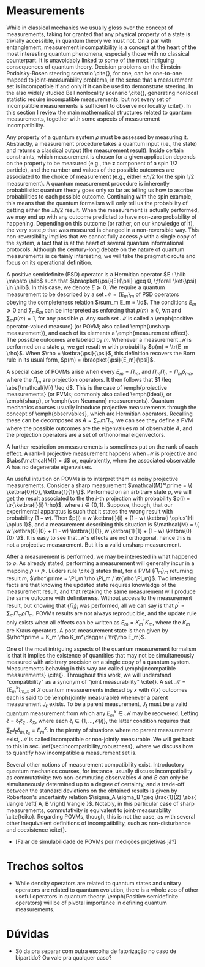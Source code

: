 # Measurements



While in classical mechanics we usually gloss over the concept of measurements, taking for granted that any physical property of a state is trivially accessible, in quantum theory we must not. On a par with entanglement, measurement incompatibility is a concept at the heart of the most interesting quantum phenomena, especially those with no classical counterpart. It is unavoidably linked to some of the most intriguing consequences of quantum theory. Decision problems on the Einstein-Podolsky-Rosen steering scenario \cite{}, for one, can be one-to-one mapped to joint-measurability problems, in the sense that a measurement set is incompatible if and only if it can be used to demonstrate steering. In the also widely studied Bell nonlocality scenario \cite{}, generating nonlocal statistic require incompatible measurements, but not every set of incompatible measurements is sufficient to observe nonlocality \cite{}. In this section I review the main mathematical structures related to quantum measurements, together with some aspects of measurement incompatibility.



Any property of a quantum system $\rho$ must be assessed by measuring it. Abstractly, a measurement procedure takes a quantum input (i.e., the state) and returns a classical output (the measurement result). Inside certain constraints, which measurement is chosen for a given application depends on the property to be measured (e.g., the $\mathbf{z}$ component of a spin $1/2$ particle), and the number and values of the possible outcomes are associated to the choice of measurement (e.g., either $\pm \hbar/2$ for the spin $1/2$ measurement). A quantum measurement procedure is inherently probabilistic: quantum theory goes only so far as telling us how to ascribe probabilities to each possible outcome. Continuing with the spin example, this means that the quantum formalism will only tell us the probability of getting either the $\pm \hbar/2$ result. When the measurement is actually performed, we may end up with any outcome predicted to have non-zero probability of happening. Depending on this outcome (or rather, on our knowledge of it), the very state $\rho$ that was measured is changed in a non-reversible way. This non-reversibility implies that we cannot fully access $\rho$ with a single copy of the system, a fact that is at the heart of several quantum informational protocols. Although the century-long debate on the nature of quantum measurements is certainly interesting, we will take the pragmatic route and focus on its operational definition.

A positive semidefinite (PSD) operator is a Hermitian operator $E : \hilb \mapsto \hilb$ such that $\braopket{\psi}{E}{\psi} \geq 0, \;\forall \ket{\psi} \in \hilb$. In this case, we denote $E \succeq 0$. We require a quantum measurement to be described by a set $\mathcal{M} = \{ E_m \}_m$ of PSD operators obeying the completeness relation $\sum_m E_m = \id$. The conditions $E_m \succeq 0$ and $\sum_m E_m$ can be interpreted as enforcing that $p(m) \geq 0, \;\forall m$ and $\sum_m p(m) = 1$, for any possible $\rho$. Any such set $\mathcal{M}$ is called a \emph{positive operator-valued measure} (or POVM; also called \emph{unsharp measurement}), and each of its elements a \emph{measurement effect}. The possible outcomes are labeled by $m$. Whenever a measurement $\mathcal{M}$ is performed on a state $\rho$, we get result $m$ with probability $p(m) = \tr{E_m \rho}$. When $\rho = \ketbra{\psi}{\psi}$, this definition recovers the Born rule in its usual form, $p(m) = \braopket{\psi}{E_m}{\psi}$.

A special case of POVMs arise when every $E_m = \Pi_m$, and $\Pi_m \Pi_n = \Pi_m \delta_{mn}$, where the $\Pi_m$ are projection operators. It then follows that $1 \leq \abs{\mathcal{M}} \leq d$. This is the case of \emph{projective measurements} (or PVMs; commonly also called \emph{ideal}, or \emph{sharp}, or \emph{von Neumann} measurements). Quantum mechanics courses usually introduce projective measurements through the concept of \emph{observables}, which are Hermitian operators. Recalling these can be decomposed as $A = \sum_m m \Pi_m$, we can see they define a PVM where the possible outcomes are the eigenvalues $m$ of observable $A$, and the projection operators are a set of orthonormal eigenvectors.

A further restriction on measurements is sometimes put on the rank of each effect. A rank-1 projective measurement happens when $\mathcal{M}$ is projective and $\abs{\mathcal{M}} = d$ or, equivalently, when the associated observable $A$ has no degenerate eigenvalues.

An useful intuition on POVMs is to interpret them as noisy projective measurements. Consider a sharp measurement $\mathcal{M}^\prime = \{ \ketbra{0}{0}, \ketbra{1}{1} \}$. Performed on an arbitrary state $\rho$, we will get the result associated to the the $i$-th projection with probability $p(i) = \tr{\ketbra{i}{i} \rho}$, where $i \in \{0, 1\}$. Suppose, though, that our experimental apparatus is such that it states the wrong result with probability $(1 - w)$. Then $p(i) = w \ketbra{i}{i} + (1 - w) \ketbra{i \oplus1}{i \oplus 1}$, and a measurement describing this situation is $\mathcal{M} = \{ w \ketbra{0}{0} + (1 - w) \ketbra{1}{1}, w \ketbra{1}{1} + (1 - w) \ketbra{0}{0} \}$. It is easy to see that $\mathcal{M}$'s effects are not orthogonal, hence this is not a projective measurement. But it is a valid unsharp measurement.

After a measurement is performed, we may be interested in what happened to $\rho$. As already stated, performing a measurement will generally incur in a mapping $\rho \mapsto \rho^\prime$. Lüders rule \cite{} states that, for a PVM $\{ \Pi_m \}_m$ returning result $m$, $\rho^\prime = \Pi_m \rho \Pi_m / \tr{\rho \Pi_m}$. Two interesting facts are that knowing the updated state requires knowledge of the measurement result, and that retaking the same measurement will produce the same outcome with definiteness. Without access to the measurement result, but knowing that $\{ \Pi_i \}_i$ was performed, all we can say is that $\rho^\prime = \sum_m \Pi_m \rho \Pi_m$. POVMs results are not always reproducible, and the update rule only exists when all effects can be written as $E_m = K_m^\dagger K_m$, where the $K_m$ are Kraus operators. A post-measurement state is then given by $\rho^\prime = K_m \rho K_m^\dagger / \tr{\rho E_m}$.

One of the most intriguing aspects of the quantum measurement formalism is that it implies the existence of quantities that may not be simultaneously measured with arbitrary precision on a single copy of a quantum system. Measurements behaving in this way are called \emph{incompatible measurements} \cite{}. Throughout this work, we will understand "compatibility" as a synonym of "joint measurability" \cite{}. A set $\mathcal{M} = \{E_m^x \}_{m, x}$ of $X$ quantum measurements indexed by $x$ with $\mathcal{O}(x)$ outcomes each is said to be \emph{jointly measurable} whenever a parent measurement $J_\ell$ exists. To be a parent measurement, $J_\ell$ must be a valid quantum measurement from which any $E_m^x \in \mathcal{M}$ may be recovered. Letting $\ell = \ell_1\ell_2\ldots\ell_X$, where each $\ell_i \in \{ 1, \ldots, \mathcal{O}(i) \}$, the latter condition requires that $\sum_\ell J_\ell \delta_{m, \ell_x} = E_m^x$. In the plenty of situations where no parent measurement exist, $\mathcal{M}$ is called incompatible or non-jointly measurable. We will get back to this in sec. \ref{sec:incompatibility_robustness}, where we discuss how to quantify how incompatible a measurement set is.

Several other notions of measurement compatibility exist. Introductory quantum mechanics courses, for instance, usually discuss incompatibility as commutativity: two non-commuting observables $A$ and $B$ can only be simultaneously determined up to a degree of certainty, and a trade-off between the standard deviations on the obtained results is given by Robertson's uncertainty relation $\sigma_A \sigma_B \geq \frac{1}{2} \abs{ \langle \left[ A, B \right] \rangle }$. Notably, in this particular case of sharp measurements, commutativity is equivalent to joint-measurability \cite{teiko}. Regarding POVMs, though, this is not the case, as with several other inequivalent definitions of incompatibility, such as non-disturbance and coexistence \cite{}.



- [Falar de simulabilidade de POVMs por medições projetivas já?]





# Trechos soltos

- While density operators are related to quantum states and unitary operators are related to quantum evolution, there is a whole zoo of other useful operators in quantum theory. \emph{Positive semidefinite operators} will be of pivotal importance in defining quantum measurements.

  

# Dúvidas

- Só da pra separar com outra escolha de fatorização no caso de bipartido? Ou vale pra qualquer caso?